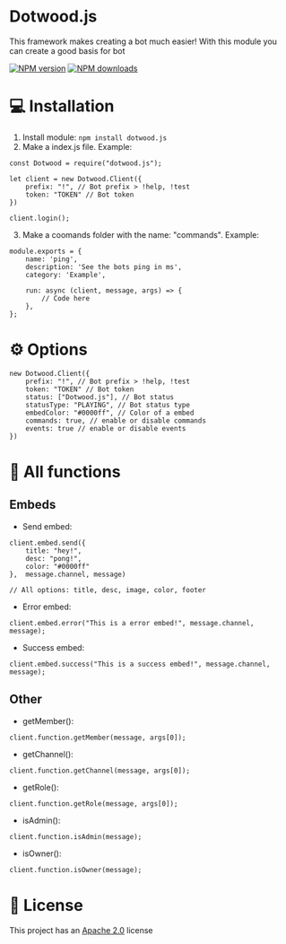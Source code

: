 # Dotwood.js
This framework makes creating a bot much easier! With this module you can create a good basis for bot

<a href="https://www.npmjs.com/package/dotwood.js"><img src="https://img.shields.io/npm/v/dotwood.js.svg?maxAge=3600" alt="NPM version" /></a>
<a href="https://www.npmjs.com/package/dotwood.js"><img src="https://img.shields.io/npm/dt/dotwood.js.svg?maxAge=3600" alt="NPM downloads" /></a>

# 💻 Installation

1. Install module: `npm install dotwood.js`
2. Make a index.js file. Example:
```
const Dotwood = require("dotwood.js");

let client = new Dotwood.Client({
    prefix: "!", // Bot prefix > !help, !test
    token: "TOKEN" // Bot token
})

client.login();
```

3. Make a coomands folder with the name: "commands". Example:
``` 
module.exports = {
    name: 'ping',
    description: 'See the bots ping in ms',
    category: 'Example',

    run: async (client, message, args) => {
        // Code here
    },
};
```

# ⚙ Options
```
new Dotwood.Client({
    prefix: "!", // Bot prefix > !help, !test
    token: "TOKEN" // Bot token
    status: ["Dotwood.js"], // Bot status
    statusType: "PLAYING", // Bot status type
    embedColor: "#0000ff", // Color of a embed
    commands: true, // enable or disable commands
    events: true // enable or disable events
})
```

# 🤖 All functions
## Embeds
- Send embed:
```
client.embed.send({
    title: "hey!",
    desc: "pong!",
    color: "#0000ff"
},  message.channel, message) 

// All options: title, desc, image, color, footer
```

- Error embed:
```
client.embed.error("This is a error embed!", message.channel, message);
```

- Success embed:
```
client.embed.success("This is a success embed!", message.channel, message);
```

## Other
- getMember():
```
client.function.getMember(message, args[0]);
```

- getChannel():
```
client.function.getChannel(message, args[0]);
```

- getRole():
```
client.function.getRole(message, args[0]);
```

- isAdmin():
```
client.function.isAdmin(message);
```

- isOwner():
```
client.function.isOwner(message);
```

# 📑 License
This project has an <a href="https://github.com/DotwoodMedia/dotwood.js/blob/main/LICENSE">Apache 2.0</a> license